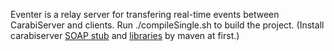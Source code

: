 Eventer is a relay server for transfering real-time events between CarabiServer
and clients. Run ./compileSingle.sh to build the project. (Install carabiserver [SOAP stub](../../../carabiserver_stub) and [libraries](../../../carabiserver_libs) by maven at first.)
